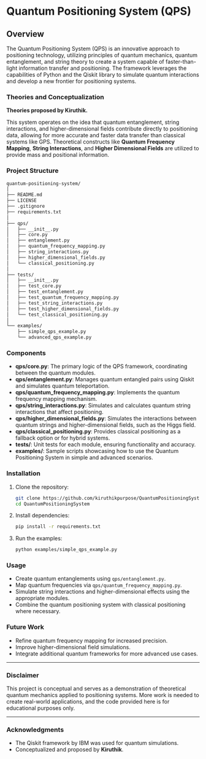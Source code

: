 # Quantum Positioning System (QPS)

## Overview

The Quantum Positioning System (QPS) is an innovative approach to positioning technology, utilizing principles of quantum mechanics, quantum entanglement, and string theory to create a system capable of faster-than-light information transfer and positioning. The framework leverages the capabilities of Python and the Qiskit library to simulate quantum interactions and develop a new frontier for positioning systems.

### Theories and Conceptualization
**Theories proposed by Kiruthik.**

This system operates on the idea that quantum entanglement, string interactions, and higher-dimensional fields contribute directly to positioning data, allowing for more accurate and faster data transfer than classical systems like GPS. Theoretical constructs like **Quantum Frequency Mapping**, **String Interactions**, and **Higher Dimensional Fields** are utilized to provide mass and positional information.

### Project Structure

```bash
quantum-positioning-system/
│
├── README.md
├── LICENSE
├── .gitignore
├── requirements.txt
│
├── qps/
│   ├── __init__.py
│   ├── core.py
│   ├── entanglement.py
│   ├── quantum_frequency_mapping.py
│   ├── string_interactions.py
│   ├── higher_dimensional_fields.py
│   └── classical_positioning.py
│
├── tests/
│   ├── __init__.py
│   ├── test_core.py
│   ├── test_entanglement.py
│   ├── test_quantum_frequency_mapping.py
│   ├── test_string_interactions.py
│   ├── test_higher_dimensional_fields.py
│   └── test_classical_positioning.py
│
└── examples/
    ├── simple_qps_example.py
    └── advanced_qps_example.py
```

### Components

- **qps/core.py**: The primary logic of the QPS framework, coordinating between the quantum modules.
- **qps/entanglement.py**: Manages quantum entangled pairs using Qiskit and simulates quantum teleportation.
- **qps/quantum_frequency_mapping.py**: Implements the quantum frequency mapping mechanism.
- **qps/string_interactions.py**: Simulates and calculates quantum string interactions that affect positioning.
- **qps/higher_dimensional_fields.py**: Simulates the interactions between quantum strings and higher-dimensional fields, such as the Higgs field.
- **qps/classical_positioning.py**: Provides classical positioning as a fallback option or for hybrid systems.
- **tests/**: Unit tests for each module, ensuring functionality and accuracy.
- **examples/**: Sample scripts showcasing how to use the Quantum Positioning System in simple and advanced scenarios.

### Installation

1. Clone the repository:
    ```bash
    git clone https://github.com/kiruthikpurpose/QuantumPositioningSystem.git
    cd QuantumPositioningSystem
    ```

2. Install dependencies:
    ```bash
    pip install -r requirements.txt
    ```

3. Run the examples:
    ```bash
    python examples/simple_qps_example.py
    ```

### Usage

- Create quantum entanglements using `qps/entanglement.py`.
- Map quantum frequencies via `qps/quantum_frequency_mapping.py`.
- Simulate string interactions and higher-dimensional effects using the appropriate modules.
- Combine the quantum positioning system with classical positioning where necessary.

### Future Work

- Refine quantum frequency mapping for increased precision.
- Improve higher-dimensional field simulations.
- Integrate additional quantum frameworks for more advanced use cases.

---

### Disclaimer

This project is conceptual and serves as a demonstration of theoretical quantum mechanics applied to positioning systems. More work is needed to create real-world applications, and the code provided here is for educational purposes only.

---

### Acknowledgments

- The Qiskit framework by IBM was used for quantum simulations.
- Conceptualized and proposed by **Kiruthik**.
